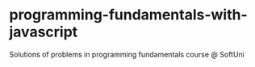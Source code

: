 # programming-fundamentals-with-javascript
Solutions of problems in programming fundamentals course @ SoftUni
